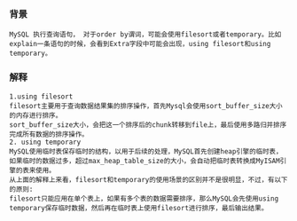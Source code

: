 ### 背景
    MySQL 执行查询语句， 对于order by谓词，可能会使用filesort或者temporary。比如explain一条语句的时候，会看到Extra字段中可能会出现，using filesort和using temporary。

### 解释
    1.using filesort
    filesort主要用于查询数据结果集的排序操作，首先Mysql会使用sort_buffer_size大小的内存进行排序。
    sort_buffer_size大小，会把这一个排序后的chunk转移到file上，最后使用多路归并排序完成所有数据的排序操作。
    2. using temporary
    MySQL使用临时表保存临时的结构，以用于后续的处理，MySQL首先创建heap引擎的临时表，如果临时的数据过多，超过max_heap_table_size的大小，会自动把临时表转换成MyISAM引擎的表来使用。
    从上面的解释上来看，filesort和temporary的使用场景的区别并不是很明显，不过，有以下的原则:
    filesort只能应用在单个表上，如果有多个表的数据需要排序，那么MySQL会先使用using temporary保存临时数据，然后再在临时表上使用filesort进行排序，最后输出结果。
    